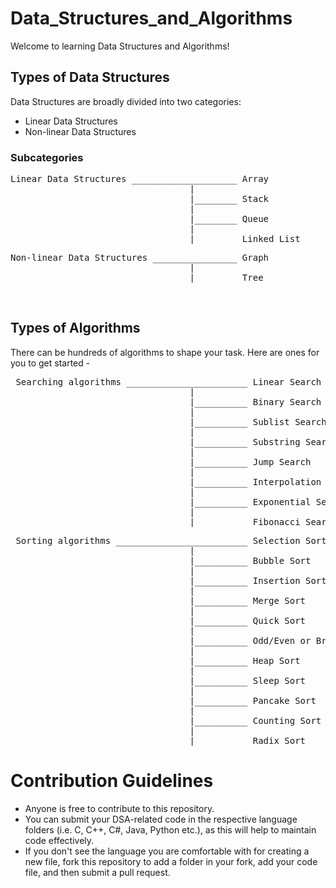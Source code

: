 # Data_Structures_and_Algorithms<br>

Welcome to learning Data Structures and Algorithms!<br>

## Types of Data Structures

Data Structures are broadly divided into two categories: <br>
* Linear Data Structures
* Non-linear Data Structures<br>

### Subcategories
<pre>Linear Data Structures ____________________ Array
                                  |
                                  |________ Stack
                                  |
                                  |________ Queue
                                  |
                                  |________ Linked List</pre>
                            
<pre>Non-linear Data Structures ________________ Graph
                                  |
                                  |________ Tree</pre><br>
    
## Types of Algorithms

There can be hundreds of algorithms to shape your task. Here are ones for you to get started - 

<pre> Searching algorithms _______________________ Linear Search
                                  |
                                  |__________ Binary Search
                                  |
                                  |__________ Sublist Search
                                  |
                                  |__________ Substring Search
                                  |
                                  |__________ Jump Search
                                  |
                                  |__________ Interpolation Search
                                  |
                                  |__________ Exponential Search
                                  |
                                  |__________ Fibonacci Search</pre>
                                  
 <pre> Sorting algorithms _________________________ Selection Sort
                                  |
                                  |__________ Bubble Sort
                                  |
                                  |__________ Insertion Sort
                                  |
                                  |__________ Merge Sort
                                  |
                                  |__________ Quick Sort
                                  |
                                  |__________ Odd/Even or Brick Sort
                                  |
                                  |__________ Heap Sort
                                  |
                                  |__________ Sleep Sort
                                  |
                                  |__________ Pancake Sort
                                  |
                                  |__________ Counting Sort
                                  |
                                  |__________ Radix Sort</pre> 

# Contribution Guidelines<br>
* Anyone is free to contribute to this repository.<br>
* You can submit your DSA-related code in the respective language folders (i.e. C, C++, C#, Java, Python etc.),
as this will help to maintain code effectively.<br>
* If you don't see the language you are comfortable with for creating a new file, fork this repository to add a folder in your fork, add
your code file, and then submit a pull request.
